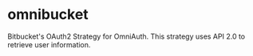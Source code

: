# omnibucket

Bitbucket's OAuth2 Strategy for OmniAuth. This strategy uses API 2.0 to retrieve user information.
